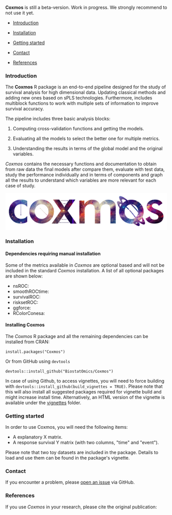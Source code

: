 **Coxmos** is still a beta-version. Work in progress. We strongly recommend to not use it yet.

* [Introduction](https://github.com/BiostatOmics/Coxmos/edit/master/README.md#introduction)

* [Installation](https://github.com/BiostatOmics/Coxmos/edit/master/README.md#installation)

* [Getting started](https://github.com/BiostatOmics/Coxmos/edit/master/README.md#getting-started)

* [Contact](https://github.com/BiostatOmics/Coxmos/edit/master/README.md#contact)

* [References](https://github.com/BiostatOmics/Coxmos/edit/master/README.md#references)


### Introduction
The **Coxmos** R package is an end-to-end pipeline designed for the study of survival analysis for 
high dimensional data. Updating classical methods and adding new ones based on sPLS technologies. 
Furthermore, includes multiblock functions to work with multiple sets of information to improve 
survival accuracy. 

The pipeline includes three basic analysis blocks:

1. Computing cross-validation functions and getting the models. 

2. Evaluating all the models to select the better one for multiple metrics.

3. Understanding the results in terms of the global model and the original variables.

*Coxmos* contains the necessary functions and documentation to obtain from raw data the final models
after compare them, evaluate with test data, study the performance individually and in terms of 
components and graph all the results to understand which variables are more relevant for each case 
of study.

![](images/logo.png)

### Installation

#### Dependencies requiring manual installation

Some of the metrics available in *Coxmos* are optional based and will not be included in the 
standard *Coxmos* installation. A list of all optional packages are shown below:

* nsROC:
* smoothROCtime:
* survivalROC:
* risksetROC:
* ggforce:
* RColorConesa:

#### Installing Coxmos

The *Coxmos* R package and all the remaining dependencies can be installed 
from CRAN:

```
install.packages("Coxmos")
```

Or from GitHub using `devtools`

```
devtools::install_github("BiostatOmics/Coxmos")
```

In case of using Github, to access vignettes, you will need to force building with
`devtools::install_github(build_vignettes = TRUE)`. Please note that this will
also install all suggested packages required for vignette build and might 
increase install time. Alternatively, an HTML version of the vignette is
available under the [vignettes](https://github.com/BiostatOmics/Coxmos/tree/master/vignettes)
folder.


### Getting started

In order to use Coxmos, you will need the following items:

- A explanatory X matrix.
- A response survival Y matrix (with two columns, "time" and "event").

Please note that two toy datasets are included in the package. Details to load and use them can be 
found in the package's vignette.


### Contact
If you encounter a problem, please 
[open an issue](https://github.com/BiostatOmics/Coxmos/issues) via GitHub.

  
### References
If you use *Coxmos* in your research, please cite the original publication:

